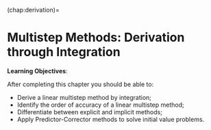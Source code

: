 (chap:derivation)=
# Multistep Methods: Derivation through Integration

**Learning Objectives**:

After completing this chapter you should be able to:
- Derive a linear multistep method by integration;
- Identify the order of accuracy of a linear multistep method;
- Differentiate between explicit and implicit methods;
- Apply Predictor-Corrector methods to solve initial value problems.



```{tableofcontents}
``` 